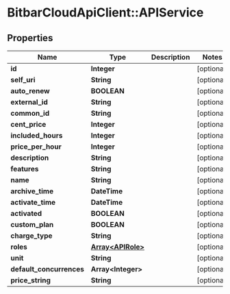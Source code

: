 # BitbarCloudApiClient::APIService

## Properties
Name | Type | Description | Notes
------------ | ------------- | ------------- | -------------
**id** | **Integer** |  | [optional] 
**self_uri** | **String** |  | [optional] 
**auto_renew** | **BOOLEAN** |  | [optional] 
**external_id** | **String** |  | [optional] 
**common_id** | **String** |  | [optional] 
**cent_price** | **Integer** |  | [optional] 
**included_hours** | **Integer** |  | [optional] 
**price_per_hour** | **Integer** |  | [optional] 
**description** | **String** |  | [optional] 
**features** | **String** |  | [optional] 
**name** | **String** |  | [optional] 
**archive_time** | **DateTime** |  | [optional] 
**activate_time** | **DateTime** |  | [optional] 
**activated** | **BOOLEAN** |  | [optional] 
**custom_plan** | **BOOLEAN** |  | [optional] 
**charge_type** | **String** |  | [optional] 
**roles** | [**Array&lt;APIRole&gt;**](APIRole.md) |  | [optional] 
**unit** | **String** |  | [optional] 
**default_concurrences** | **Array&lt;Integer&gt;** |  | [optional] 
**price_string** | **String** |  | [optional] 

